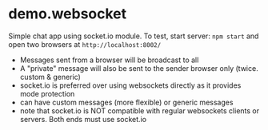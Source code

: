 # demo.websocket

Simple chat app using socket.io module. To test, start server: `npm start` and open two browsers at `http://localhost:8002/`

- Messages sent from a browser will be broadcast to all
- A "private" message will also be sent to the sender browser only (twice. custom & generic)
- socket.io is preferred over using websockets directly as it provides mode protection
- can have custom messages (more flexible) or generic messages 
- note that  socket.io is NOT compatible with regular websockets clients or servers. Both ends must use socket.io
